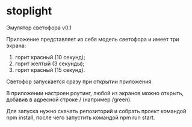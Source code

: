 # stoplight
Эмулятор светофора v0.1

Приложение представляет из себя модель светофора и имеет три экрана:
1. горит красный (10 секунд);
2. горит желтый (3 секунды);
3. горит красный (15 секунд).

Светофор запускается сразу при открытии приложения.

В приложении настроен роутинг, любой из экранов можно открыть, добавив в адресной строке /<color> (например /green). 
  
Для запуска нужно скачать репозиторий и собрать проект командой npm install, после чего запустить командой npm run start.
